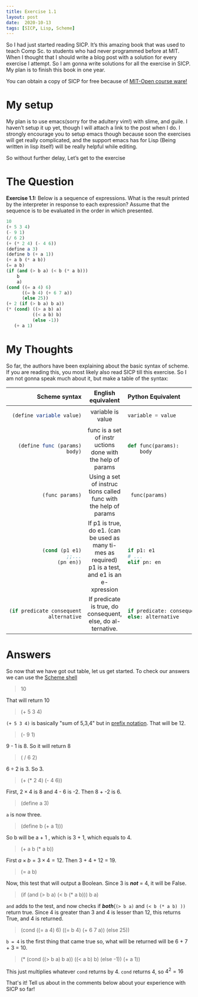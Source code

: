 ```yaml
---
title: Exercise 1.1
layout: post
date:  2020-10-13
tags: [SICP, Lisp, Scheme]
---
```


So I had just started reading SICP. It’s this amazing book that was used
to teach Comp Sc. to students who had never programmed before at MIT.
When I thought that I should write a blog post with a solution for every
exercise I attempt. So I am gonna write solutions for all the exercise
in SICP. My plan is to finish this book in one year.

You can obtain a copy of SICP for free because of [MIT-Open course ware!](https://ocw.mit.edu/courses/electrical-engineering-and-computer-science/6-001-structure-and-interpretation-of-computer-programs-spring-2005/)

# My setup

My plan is to use emacs(sorry for the adultery vim\!) with slime, and
guile. I haven’t setup it up yet, though I will attach a link to the
post when I do. I strongly encourage you to setup emacs though because
soon the exercises will get really complicated, and the support emacs
has for Lisp (Being written in lisp itself) will be really helpful while
editing.

So without further delay, Let’s get to the exercise

# The Question

**Exercise 1.1:** Below is a sequence of expressions. What is the result
printed by the interpreter in response to each expression? Assume that
the sequence is to be evaluated in the order in which presented.

``` scheme
10
(+ 5 3 4)
(- 9 1)
(/ 6 2)
(+ (* 2 4) (- 4 6))
(define a 3)
(define b (+ a 1))
(+ a b (* a b))
(= a b)
(if (and (> b a) (< b (* a b)))
    b
    a)
(cond ((= a 4) 6)
      ((= b 4) (+ 6 7 a))
      (else 25))
(+ 2 (if (> b a) b a))
(* (cond) ((> a b) a)
          ((< a b) b)
          (else -1))
   (+ a 1)
```

# My Thoughts

So far, the authors have been explaining about the basic syntax of
scheme. If you are reading this, you most likely also read SICP till
this exercise. So I am not gonna speak much about it, but make a table
of the syntax:

<table>
<colgroup>
<col style="width: 33%" />
<col style="width: 33%" />
<col style="width: 33%" />
</colgroup>
<thead>
<tr class="header">
<th style="text-align: right;">Scheme syntax</th>
<th style="text-align: center;">English equivalent</th>
<th style="text-align: left;">Python Equivalent</th>
</tr>
</thead>
<tbody>
<tr class="odd">
<td style="text-align: right;"><div class="sourceCode" id="cb1"><pre class="sourceCode scheme"><code class="sourceCode scheme"><a class="sourceLine" id="cb1-1" title="1">(<span class="ex">define</span><span class="fu"> variable </span>value)</a></code></pre></div></td>
<td style="text-align: center;">variable is value</td>
<td style="text-align: left;"><div class="sourceCode" id="cb2"><pre class="sourceCode python"><code class="sourceCode python"><a class="sourceLine" id="cb2-1" title="1">variable <span class="op">=</span> value</a></code></pre></div></td>
</tr>
<tr class="even">
<td style="text-align: right;"><div class="sourceCode" id="cb3"><pre class="sourceCode scheme"><code class="sourceCode scheme"><a class="sourceLine" id="cb3-1" title="1">(<span class="ex">define</span><span class="fu"> func </span>(params)</a>
<a class="sourceLine" id="cb3-2" title="2">   body)</a></code></pre></div></td>
<td style="text-align: center;">func is a set of instr uctions done with the help of params</td>
<td style="text-align: left;"><div class="sourceCode" id="cb4"><pre class="sourceCode python"><code class="sourceCode python"><a class="sourceLine" id="cb4-1" title="1"><span class="kw">def</span> func(params):</a>
<a class="sourceLine" id="cb4-2" title="2">    body</a></code></pre></div></td>
</tr>
<tr class="odd">
<td style="text-align: right;"><div class="sourceCode" id="cb5"><pre class="sourceCode scheme"><code class="sourceCode scheme"><a class="sourceLine" id="cb5-1" title="1">(func params)</a></code></pre></div></td>
<td style="text-align: center;">Using a set of instruc tions called func with the help of params</td>
<td style="text-align: left;"><div class="sourceCode" id="cb6"><pre class="sourceCode python"><code class="sourceCode python"><a class="sourceLine" id="cb6-1" title="1"> func(params)</a></code></pre></div></td>
</tr>
<tr class="even">
<td style="text-align: right;"><div class="sourceCode" id="cb7"><pre class="sourceCode scheme"><code class="sourceCode scheme"><a class="sourceLine" id="cb7-1" title="1">(<span class="kw">cond</span> (p1 e1)</a>
<a class="sourceLine" id="cb7-2" title="2">      <span class="co">;;...</span></a>
<a class="sourceLine" id="cb7-3" title="3">      (pn en))</a></code></pre></div></td>
<td style="text-align: center;">If p1 is true, do e1. (can be used as many ti- mes as required) p1 is a test, and e1 is an e- xpression</td>
<td style="text-align: left;"><div class="sourceCode" id="cb8"><pre class="sourceCode python"><code class="sourceCode python"><a class="sourceLine" id="cb8-1" title="1"><span class="cf">if</span> p1: e1</a>
<a class="sourceLine" id="cb8-2" title="2"><span class="co"># ...</span></a>
<a class="sourceLine" id="cb8-3" title="3"><span class="cf">elif</span> pn: en</a></code></pre></div></td>
</tr>
<tr class="odd">
<td style="text-align: right;"><div class="sourceCode" id="cb9"><pre class="sourceCode scheme"><code class="sourceCode scheme"><a class="sourceLine" id="cb9-1" title="1">(<span class="kw">if</span> predicate consequent</a>
<a class="sourceLine" id="cb9-2" title="2">    alternative</a></code></pre></div></td>
<td style="text-align: center;">If predicate is true, do consequent, else, do al- ternative.</td>
<td style="text-align: left;"><div class="sourceCode" id="cb10"><pre class="sourceCode python"><code class="sourceCode python"><a class="sourceLine" id="cb10-1" title="1"><span class="cf">if</span> predicate: consequent</a>
<a class="sourceLine" id="cb10-2" title="2"><span class="cf">else</span>: alternative</a></code></pre></div></td>
</tr>
</tbody>
</table>


# Answers

So now that we have got out table, let us get started. To check our answers we can use the [Scheme shell](https://www.gnu.org/software/mit-scheme/documentation/testing/mit-scheme-user.html)

> 10

That will return 10

> (+ 5 3 4)

`(+ 5 3 4)` is basically "sum of 5,3,4" but in [prefix notation](https://en.wikipedia.org/wiki/Polish_notation). That will be 12.

> (- 9 1)

9 - 1 is 8. So it will return 8

>( / 6 2)

$6 \div 2$ is 3. So 3.

> (+ (* 2 4) (- 4 6))

First, $2 \times 4$ is 8 and 4 - 6 is -2.
Then 8 + -2 is 6.

> (define a 3)

`a` is now three. 

> (define b (+ a 1)))

So b will be a + 1 , which is 3 + 1, which equals to 4.

> (+ a b (* a b))

First $a \times b = 3 \times 4 = 12$.
Then 3 + 4 + 12 = 19.

> (= a b)

Now, this test that will output a Boolean.
Since 3 is ***not*** = 4, it will be False.

> (if (and (> b a) (< b (* a b)))
    b
    a)
    
`and` adds to the test, and now checks if ***both***(`(> b a)` and `(< b (* a b) ))` 
return true. Since 4 is greater than 3 and 4 is lesser than 12, this returns True,
and 4 is returned.

> (cond ((= a 4) 6)
        ((= b 4) (+ 6 7 a))
        (else 25))
        
`b = 4` is the first thing that came true so,
what will be returned will be 6 + 7 + 3 = 10.

> (* (cond ((> b a) b a))
           ((< a b) b)
           (else -1))
       (+ a 1))
       

This just multiplies whatever `cond` returns by 4.
`cond` returns 4, so $4^{2} = 16$

That's it! Tell us about in the comments below about your experience
with SICP so far!
